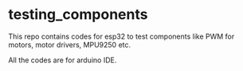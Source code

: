 # testing_components
This repo contains codes for esp32 to test components like PWM for motors, motor drivers, MPU9250 etc.

All the codes are for arduino IDE.
